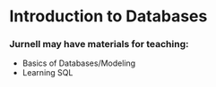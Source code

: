 # Introduction to Databases

### Jurnell may have materials for teaching:
* Basics of Databases/Modeling
* Learning SQL
